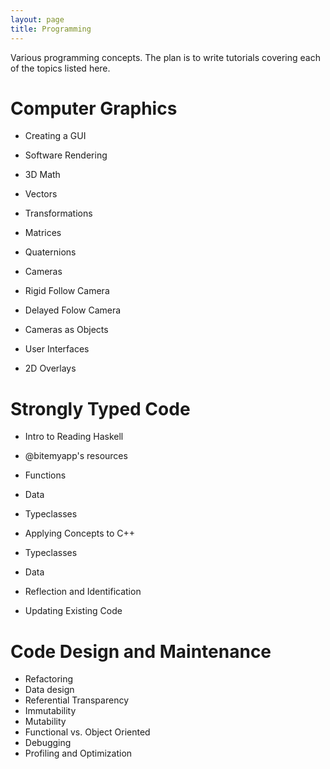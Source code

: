 ```yaml
---
layout: page
title: Programming
---
```

Various programming concepts.
The plan is to write tutorials covering each of the topics listed here.

# Computer Graphics

- Creating a GUI

- Software Rendering

- 3D Math
 - Vectors
 - Transformations
 - Matrices
 - Quaternions

- Cameras
 - Rigid Follow Camera
 - Delayed Folow Camera
 - Cameras as Objects

- User Interfaces
 - 2D Overlays

# Strongly Typed Code

- Intro to Reading Haskell
 - @bitemyapp's resources
 - Functions
 - Data
 - Typeclasses
  
- Applying Concepts to C++
 - Typeclasses
 - Data
 - Reflection and Identification
  
- Updating Existing Code

# Code Design and Maintenance
- Refactoring
- Data design
- Referential Transparency
- Immutability
- Mutability
- Functional vs. Object Oriented
- Debugging
- Profiling and Optimization
